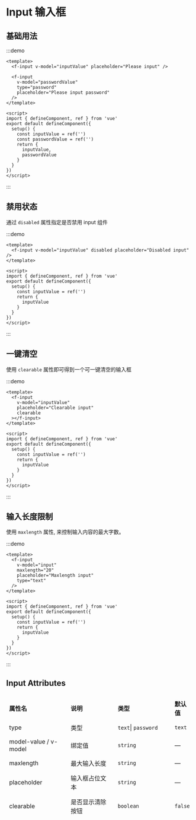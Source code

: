 # Input 输入框

## 基础用法

:::demo

```vue
<template>
  <f-input v-model="inputValue" placeholder="Please input" />

  <f-input
    v-model="passwordValue"
    type="password"
    placeholder="Please input password"
  />
</template>

<script>
import { defineComponent, ref } from 'vue'
export default defineComponent({
  setup() {
    const inputValue = ref('')
    const passwordValue = ref('')
    return {
      inputValue,
      passwordValue
    }
  }
})
</script>
```

:::

## 禁用状态

通过 `disabled` 属性指定是否禁用 input 组件

:::demo

```vue
<template>
  <f-input v-model="inputValue" disabled placeholder="Disabled input" />
</template>

<script>
import { defineComponent, ref } from 'vue'
export default defineComponent({
  setup() {
    const inputValue = ref('')
    return {
      inputValue
    }
  }
})
</script>
```

:::

## 一键清空

使用 `clearable` 属性即可得到一个可一键清空的输入框

:::demo

```vue
<template>
  <f-input
    v-model="inputValue"
    placeholder="Clearable input"
    clearable
  ></f-input>
</template>

<script>
import { defineComponent, ref } from 'vue'
export default defineComponent({
  setup() {
    const inputValue = ref('')
    return {
      inputValue
    }
  }
})
</script>
```

:::

## 输入长度限制

使用 `maxlength` 属性, 来控制输入内容的最大字数。

:::demo

```vue
<template>
  <f-input
    v-model="input"
    maxlength="20"
    placeholder="Maxlength input"
    type="text"
  />
</template>

<script>
import { defineComponent, ref } from 'vue'
export default defineComponent({
  setup() {
    const inputValue = ref('')
    return {
      inputValue
    }
  }
})
</script>
```

:::

## Input Attributes

<table style="border-collapse: separate; border-spacing: 0px 10px; width:100%">
  <thead>
    <tr align="left">
      <th style="width: 220px;">属性名</th>
      <th style="width: 220px;">说明</th>
      <th style="width: 220px">类型</th>
      <th>默认值</th>
    </tr>
  </thead>
  <tbody>
    <tr>
      <td>type</td>
      <td>类型</td>
      <td>
        <code>text</code>|
        <code>password</code>
      </td>
      <td>
       <code>text</code>
      </td>
    </tr>
    <tr>
      <td>model-value / v-model</td>
      <td>绑定值</td>
      <td>
        <code>string</code>
      </td>
      <td>
        —
      </td>
    </tr>
    <tr>
      <td>maxlength</td>
      <td>最大输入长度</td>
      <td>
        <code>string</code>
      </td>
      <td>
        —
      </td>
    </tr>
    <tr>
      <td>placeholder</td>
      <td>输入框占位文本</td>
      <td>
        <code>string</code>
      </td>
      <td>
        —
      </td>
    </tr>
    <tr>
      <td>clearable</td>
      <td>是否显示清除按钮</td>
      <td>
        <code>boolean</code>
      </td>
      <td>
        <code>false</code>
      </td>
    </tr>    
  </tbody>
</table>

<style>
.s-input:nth-child(1){
  margin-bottom:16px;
}

td, th {
   border: none!important;
}
</style>
